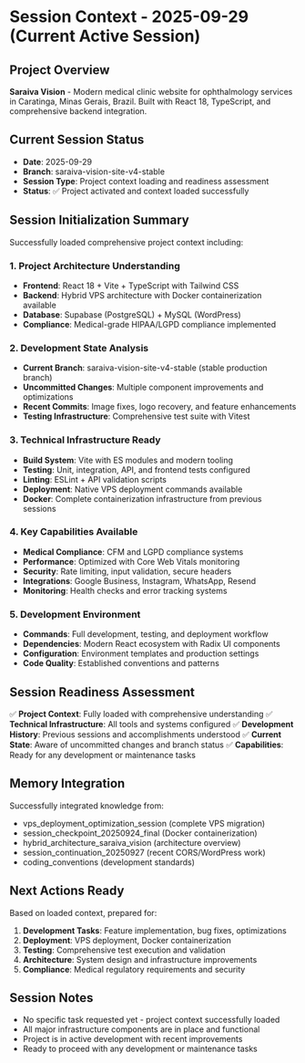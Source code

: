 # Session Context - 2025-09-29 (Current Active Session)

## Project Overview
**Saraiva Vision** - Modern medical clinic website for ophthalmology services in Caratinga, Minas Gerais, Brazil. Built with React 18, TypeScript, and comprehensive backend integration.

## Current Session Status
- **Date**: 2025-09-29
- **Branch**: saraiva-vision-site-v4-stable
- **Session Type**: Project context loading and readiness assessment
- **Status**: ✅ Project activated and context loaded successfully

## Session Initialization Summary
Successfully loaded comprehensive project context including:

### 1. Project Architecture Understanding
- **Frontend**: React 18 + Vite + TypeScript with Tailwind CSS
- **Backend**: Hybrid VPS architecture with Docker containerization available
- **Database**: Supabase (PostgreSQL) + MySQL (WordPress)
- **Compliance**: Medical-grade HIPAA/LGPD compliance implemented

### 2. Development State Analysis
- **Current Branch**: saraiva-vision-site-v4-stable (stable production branch)
- **Uncommitted Changes**: Multiple component improvements and optimizations
- **Recent Commits**: Image fixes, logo recovery, and feature enhancements
- **Testing Infrastructure**: Comprehensive test suite with Vitest

### 3. Technical Infrastructure Ready
- **Build System**: Vite with ES modules and modern tooling
- **Testing**: Unit, integration, API, and frontend tests configured
- **Linting**: ESLint + API validation scripts
- **Deployment**: Native VPS deployment commands available
- **Docker**: Complete containerization infrastructure from previous sessions

### 4. Key Capabilities Available
- **Medical Compliance**: CFM and LGPD compliance systems
- **Performance**: Optimized with Core Web Vitals monitoring
- **Security**: Rate limiting, input validation, secure headers
- **Integrations**: Google Business, Instagram, WhatsApp, Resend
- **Monitoring**: Health checks and error tracking systems

### 5. Development Environment
- **Commands**: Full development, testing, and deployment workflow
- **Dependencies**: Modern React ecosystem with Radix UI components
- **Configuration**: Environment templates and production settings
- **Code Quality**: Established conventions and patterns

## Session Readiness Assessment
✅ **Project Context**: Fully loaded with comprehensive understanding
✅ **Technical Infrastructure**: All tools and systems configured
✅ **Development History**: Previous sessions and accomplishments understood
✅ **Current State**: Aware of uncommitted changes and branch status
✅ **Capabilities**: Ready for any development or maintenance tasks

## Memory Integration
Successfully integrated knowledge from:
- vps_deployment_optimization_session (complete VPS migration)
- session_checkpoint_20250924_final (Docker containerization)
- hybrid_architecture_saraiva_vision (architecture overview)
- session_continuation_20250927 (recent CORS/WordPress work)
- coding_conventions (development standards)

## Next Actions Ready
Based on loaded context, prepared for:
1. **Development Tasks**: Feature implementation, bug fixes, optimizations
2. **Deployment**: VPS deployment, Docker containerization
3. **Testing**: Comprehensive test execution and validation
4. **Architecture**: System design and infrastructure improvements
5. **Compliance**: Medical regulatory requirements and security

## Session Notes
- No specific task requested yet - project context successfully loaded
- All major infrastructure components are in place and functional
- Project is in active development with recent improvements
- Ready to proceed with any development or maintenance tasks